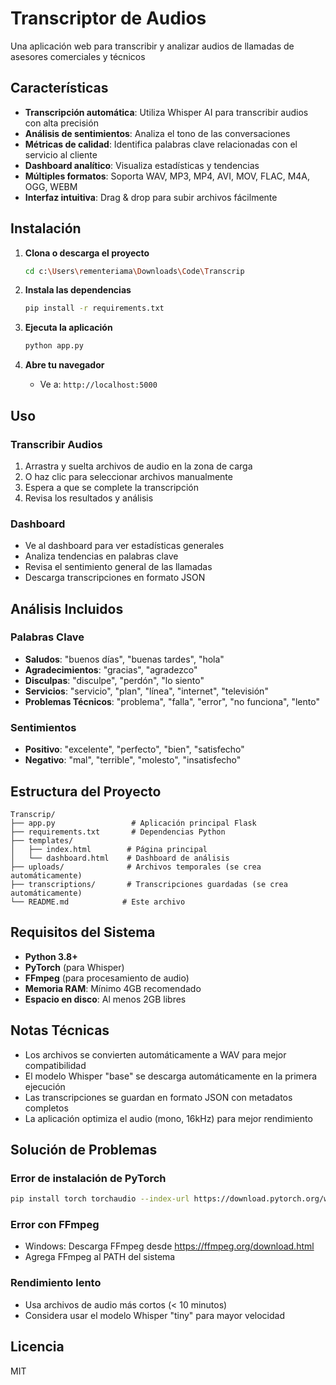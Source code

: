# Transcriptor de Audios

Una aplicación web para transcribir y analizar audios de llamadas de asesores comerciales y técnicos

## Características

- **Transcripción automática**: Utiliza Whisper AI para transcribir audios con alta precisión
- **Análisis de sentimientos**: Analiza el tono de las conversaciones
- **Métricas de calidad**: Identifica palabras clave relacionadas con el servicio al cliente
- **Dashboard analítico**: Visualiza estadísticas y tendencias
- **Múltiples formatos**: Soporta WAV, MP3, MP4, AVI, MOV, FLAC, M4A, OGG, WEBM
- **Interfaz intuitiva**: Drag & drop para subir archivos fácilmente

## Instalación

1. **Clona o descarga el proyecto**
   ```bash
   cd c:\Users\rementeriama\Downloads\Code\Transcrip
   ```

2. **Instala las dependencias**
   ```bash
   pip install -r requirements.txt
   ```

3. **Ejecuta la aplicación**
   ```bash
   python app.py
   ```

4. **Abre tu navegador**
   - Ve a: `http://localhost:5000`

## Uso

### Transcribir Audios
1. Arrastra y suelta archivos de audio en la zona de carga
2. O haz clic para seleccionar archivos manualmente
3. Espera a que se complete la transcripción
4. Revisa los resultados y análisis

### Dashboard
- Ve al dashboard para ver estadísticas generales
- Analiza tendencias en palabras clave
- Revisa el sentimiento general de las llamadas
- Descarga transcripciones en formato JSON

## Análisis Incluidos

### Palabras Clave
- **Saludos**: "buenos días", "buenas tardes", "hola"
- **Agradecimientos**: "gracias", "agradezco"
- **Disculpas**: "disculpe", "perdón", "lo siento"
- **Servicios**: "servicio", "plan", "línea", "internet", "televisión"
- **Problemas Técnicos**: "problema", "falla", "error", "no funciona", "lento"

### Sentimientos
- **Positivo**: "excelente", "perfecto", "bien", "satisfecho"
- **Negativo**: "mal", "terrible", "molesto", "insatisfecho"

## Estructura del Proyecto

```
Transcrip/
├── app.py                 # Aplicación principal Flask
├── requirements.txt       # Dependencias Python
├── templates/
│   ├── index.html        # Página principal
│   └── dashboard.html    # Dashboard de análisis
├── uploads/              # Archivos temporales (se crea automáticamente)
├── transcriptions/       # Transcripciones guardadas (se crea automáticamente)
└── README.md            # Este archivo
```

## Requisitos del Sistema

- **Python 3.8+**
- **PyTorch** (para Whisper)
- **FFmpeg** (para procesamiento de audio)
- **Memoria RAM**: Mínimo 4GB recomendado
- **Espacio en disco**: Al menos 2GB libres

## Notas Técnicas

- Los archivos se convierten automáticamente a WAV para mejor compatibilidad
- El modelo Whisper "base" se descarga automáticamente en la primera ejecución
- Las transcripciones se guardan en formato JSON con metadatos completos
- La aplicación optimiza el audio (mono, 16kHz) para mejor rendimiento

## Solución de Problemas

### Error de instalación de PyTorch
```bash
pip install torch torchaudio --index-url https://download.pytorch.org/whl/cpu
```

### Error con FFmpeg
- Windows: Descarga FFmpeg desde https://ffmpeg.org/download.html
- Agrega FFmpeg al PATH del sistema

### Rendimiento lento
- Usa archivos de audio más cortos (< 10 minutos)
- Considera usar el modelo Whisper "tiny" para mayor velocidad

## Licencia
MIT
